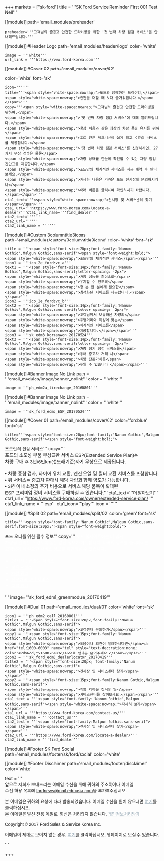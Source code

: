 
+++
markets = ["sk-ford"]
title = '''SK Ford Service Reminder First 001 Test Nell'''

[[module]]
path='email_modules/preheader'
 

	preheader='''고객님의 즐겁고 안전한 드라이빙을 위한 '첫 번째 차량 점검 서비스'을 안내해드립니다.'''

[[module]] #Header Logo
path='email_modules/header/logo'
color='white'

	image = '''white'''
	url_link = '''https://www.ford-korea.com'''
    
[[module]] #Cover 02
path='email_modules/cover/02'

color='white'
font='sk'

	icon=''''''
	title='''<span style="white-space:nowrap;">포드와 함께하는 드라이빙,</span>
    <span style="white-space:nowrap;">안전을 더할 때 보다 즐거워집니다.</span></span>'''
	copy='''<span style="white-space:nowrap;">고객님의 즐겁고 안전한 드라이빙을 위하여,</span>
	<span style="white-space:nowrap;">'첫 번째 차량 점검 서비스'에 대해 알려드립니다.</span>
	<span style="white-space:nowrap;">항상 처음과 같은 최상의 차량 품질 유지를 위해</span>
	<span style="white-space:nowrap;">포드 전문 테크니션이 업계 최고 수준의 서비스를 제공합니다.</span>
	<span style="white-space:nowrap;">'첫 번째 차량 점검 서비스'를 신청하시면, 27가지 무상 점검은 물론</span>
	<span style="white-space:nowrap;">차량 상태를 한눈에 확인할 수 있는 차량 점검 진단표를 제공합니다.</span>
	<span style="white-space:nowrap;">포드만의 체계적인 서비스를 지금 예약 후 만나보세요.</span>
	<span style="white-space:nowrap;">자세한 내용은 가까운 포드 전시장에 문의하시거나</span>
	<span style="white-space:nowrap;">아래 버튼을 클릭하여 확인하시기 바랍니다.</span></span>'''
    cta1_text='''<span style="white-space:nowrap;">전시장 및 서비스센터 찾기</span></span>'''
	cta1_url='''https://www.ford-korea.com/locate-a-dealer/'''cta1_link_name='''find_dealer'''
	cta2_text=''''''
	cta2_url=''''''
	cta2_link_name = ''''''
    
[[module]] #Custom 3columntitle3icons
path='email_modules/custom/3columntitle3icons'
color='white'
font='sk'

	title = '''<span style="font-size:20px;font-family:'Nanum Gothic',Malgun Gothic,sans-serif"><span style="font-weight:bold;">
    <span style="white-space:nowrap;">포드만의 체계적인 서비스</span></span>'''
	icon1 = '''ico_2e_fordsvc_a'''
	text1 = '''<span style="font-size:14px;font-family:'Nanum-Gothic',Malgun Gothic,sans-serif;letter-spacing: -2px">
    <span style="white-space:nowrap;">차량 성능을 최상으로</span>
    <span style="white-space:nowrap;">유지할 수 있도록</span>
    <span style="white-space:nowrap;">한 분 한 분에게 필요한</span>
    <span style="white-space:nowrap;">최적화된 서비스를 제공합니다.</span></span>'''
	icon2 = '''ico_2e_fordsvc_b'''
	text2 = '''<span style="font-size:14px;font-family:'Nanum-Gothic',Malgun Gothic,sans-serif;letter-spacing: -2px;">
	<span style="white-space:nowrap;">고객님께서 보유하신 차량의</span>
	<span style="white-space:nowrap;">주행거리와 특성에 맞는</span>
	<span style="white-space:nowrap;">체계적인 서비스를</span>
	<span style="white-space:nowrap;">제공합니다.</span></span>'''
	icon3 = '''sk_edm3_koreanwon_20170524'''
	text3 = '''<span style="font-size:14px;font-family:'Nanum-Gothic',Malgun Gothic,sans-serif;letter-spacing: -2px;">
	<span style="white-space:nowrap;">차량 정기 점검 서비스를</span>
	<span style="white-space:nowrap;">통해 중고차 거래 시</span>
	<span style="white-space:nowrap;">차량 잔존가치를</span>
	<span style="white-space:nowrap;">높일 수 있습니다.</span></span>'''
    
[[module]] #Banner Image No Link
path = '''email_modules/image/banner_nolink'''
color = '''white'''

	image = '''ph_edm2a_tirechange_20160801'''

[[module]] #Banner Image No Link
path = '''email_modules/image/banner_nolink'''
color = '''white'''

	image = '''sk_ford_edm3_ESP_20170524'''
    
[[module]] #Cover 01
path='email_modules/cover/02'
color='fordblue'
font='sk'

	title='''<span style="font-size:20px;font-family:'Nanum Gothic',Malgun Gothic,sans-serif"><span style="font-weight:bold;">
<span style="white-space:nowrap;">포드만의 안심 서비스</span></span>'''
	copy='''<span style="font-size:15px;font-family:'Nanum-Gothic',Malgun Gothic,sans-serif">
<span style="white-space:nowrap;">포드의 소모성 부품 무상교환 서비스 ESP(Extended Service Plan)는</span><br/>
<span style="white-space:nowrap;">차량 구매 후 3년/6만km(선도래기준)까지 무상으로 제공됩니다.</span><br/><br/> 
<span style="white-space:nowrap;">&#8226; 차량 종합 검사, 타이어 위치 교환, 엔진 오일 및 필터 교환 서비스를 포함합니다.</span><br/> 
<span style="white-space:nowrap;">&#8226; 위 서비스는 중고차 판매시 해당 차량과 함께 양도가 가능합니다.</span><br/> 
<span style="white-space:nowrap;">&#8226; 3년 이내 소정의 추가 비용으로 서비스 해당 품목이 확대된</span><br />
<span style="white-space:nowrap;">ESP 프리미엄 정비 서비스를 구매하실 수 있습니다.</span></span>'''
	cta1_text='''<span style="font-family:'Nanum Gothic',Malgun Gothic,sans-serif"><span style="white-space:nowrap;">더 알아보기</span></span>'''
	cta1_url='''https://www.ford-korea.com/owner/extended-service-plan/ '''
	cta1_link_name = '''esp'''
	cta1_icon='''play'''
    icon = ''''''

	
    
[[module]] #Split 02
path='email_modules/split/02'
color='green'
font='sk'

	title='''<span style="font-family:'Nanum Gothic',Malgun Gothic,sans-serif;font-size:20px;"><span style="font-weight:bold;">
<span style="white-space:nowrap;">포드 오너를 위한 필수 정보</span></span>'''
	copy='''<span style="color:#FFFFFF;font-family:'Nanum Gothic',Malgun Gothic,sans-serif">
<span style="white-space:nowrap;">포드 웹사이트에는 더 쉽게</span>
<span style="white-space:nowrap;">차량을 관리할 수 있도록 돕는</span>
<span style="white-space:nowrap;">값진 정보가 가득합니다.</span>
<span style="white-space:nowrap;">아래의 링크를 클릭하시면</span>
<span style="white-space:nowrap;">고객님께 꼭 필요한 서비스 정보를</span>
<span style="white-space:nowrap;">확인하실 수 있습니다.</span>
<ul style="margin: 20px; padding: 0;text-decoration:underline; color:#FFFFFF">
<li><a href="https://www.ford-korea.com/owner/emergency/" name="era" style="text-decoration:underline; color:#FFFFFF;font-family:'Nanum Gothic',Malgun Gothic,sans-serif;"><span style="white-space:nowrap;">24시간 긴급출동 서비스</span></a></li>
<li><a href="https://www.ford-korea.com/owner/warranty/" name="warranty" style="text-decoration:underline; color:#FFFFFF;font-family:'Nanum Gothic',Malgun Gothic,sans-serif;"><span style="white-space:nowrap;">보증 서비스</span></a></li>
<li><a href="https://www.ford-korea.com/owner/maintenance/" name="vehicle_maintenance" style="text-decoration:underline; color:#FFFFFF;font-family:'Nanum Gothic',Malgun Gothic,sans-serif;"><span style="white-space:nowrap;">차량 관리</span></a></li>
<li><a href="https://www.ford-korea.com/owner/genuine-service/" name="genuine_service" style="text-decoration:underline; color:#FFFFFF;font-family:'Nanum Gothic',Malgun Gothic,sans-serif;"><span style="white-space:nowrap;">전문가의 공인 서비스</span></a></li>
<li><a href="https://www.ford-korea.com/owner/recall-guidance/" name="recall_guidance" style="text-decoration:underline; color:#FFFFFF;font-family:'Nanum Gothic',Malgun Gothic,sans-serif;"><span style="white-space:nowrap;">리콜 안내</span></a></li></ul></span>'''
	image='''sk_ford_edm1_greenmodule_20170419'''

[[module]] #Dual 01
path='email_modules/dual/01'
color='white'
font='sk'

	icon1 = '''ph_edm2_call_20160801'''
	title1 = '''<span style="font-size:20px;font-family:'Nanum Gothic',Malgun Gothic,sans-serif">
	<span style="white-space:nowrap;">고객센터 문의하기</span></span>'''
	copy1 = '''<span style="font-size:15px;font-family:'Nanum Gothic',Malgun Gothic,sans-serif">
	<span style="white-space:nowrap;">도움이나 의견이 필요하시다면</span><a href="tel:1600-6003" name="tel" style="text-decoration:none; color:#2d96cd;">1600-6003</a>으로 언제든 문의주세요.</span></span>'''
	icon2 = '''sk_ford_edm1_dealerlocator_20170419'''
	title2 = '''<span style="font-size:20px; font-family:'Nanum Gothic',Malgun Gothic,sans-serif">
	<span style="white-space:nowrap;">전시장 및 서비스센터 찾기</span></span>'''
	copy2 = '''<span style="font-size:15px;font-family:Nanum Gothic,Malgun Gothic,sans-serif">
	<span style="white-space:nowrap;">가장 가까운 전시장 및</span>
	<span style="white-space:nowrap;">서비스센터를 찾아보세요.</span></span>'''
	cta1_text = '''<span style="font-family:'Nanum Gothic',Malgun Gothic,sans-serif"><span style="white-space:nowrap;">자세히 보기</span></span>'''
	cta1_url = '''https://www.ford-korea.com/contact-us/'''
	cta1_link_name = '''contact_us'''
	cta2_text = '''<span style="font-family:Malgun Gothic,sans-serif">
	<span style="white-space:nowrap;">전시장 및 서비스센터 찾기</span></span>'''
	cta2_url = '''https://www.ford-korea.com/locate-a-dealer/'''
	cta2_link_name = '''find_dealer'''


[[module]] #Footer SK Ford Social
path='email_modules/footer/sk/ford/social'
color='white'

[[module]] #Footer Disclaimer
path='email_modules/footer/disclaimer'
color='white'

text = '''<span style="font-family:'Nanum Gothic',Malgun Gothic,sans-serif"><br/>
<span style="white-space:nowrap;">앞으로 저희가 보내드리는 이메일 수신을 위해 귀하의 주소록이나 이메일</span>
<span style="white-space:nowrap;">수신 허용 목록에 <span style="font-family:'Nanum Gothic',Malgun Gothic,sans-serif; text-decoration:underline;">fordnews@mail.edmasia.com</span>을 추가해주십시오.</span><br/><br/>
본 이메일은 귀하의 요청에 따라 발송되었습니다. 이메일 수신을 원치 않으시면 <a href="<%unsubscribe_link_text%>" style="color:#91a4b1; text-decoration:underline">여기</a>를 클릭하십시오. <br />
본 이메일은 발신 전용 메일로, 회신은 처리되지 않습니다. <a href="https://www.ford-korea.com/privacy/" name="privacy" style="text-decoration:underline; color:#91a4b1;">개인정보처리방침</a> <br/><br/>
<span style="white-space:nowrap;">Copyright © 2017 Ford Sales & Service Korea Inc.</span><br /><br />
이메일이 제대로 보이지 않는 경우, <a href="<%syslink_message_read url='/public/read_message.jsp'%>" style="color:#91a4b1; text-decoration:underline">여기</a>를 클릭하십시오. 웹페이지로 보실 수 있습니다.<p> </p><p> </p><p> </p></span>'''

+++



















    
    
    
    
    
    
    
    
    
    
    
    
    
    
    
    
    
    
    
    
    
    
    
    
    
    
    
    
    
    
